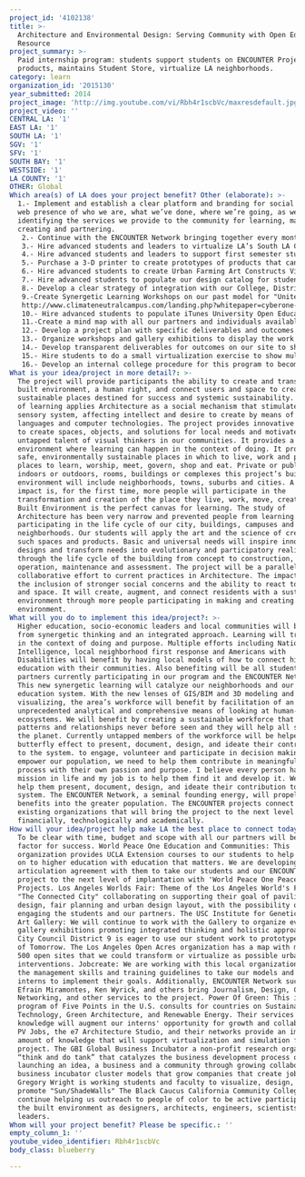 ```yaml
---
project_id: '4102138'
title: >-
  Architecture and Environmental Design: Serving Community with Open Educational
  Resource
project_summary: >-
  Paid internship program: students support students on ENCOUNTER Projects and
  products, maintains Student Store, virtualize LA neighborhoods.
category: learn
organization_id: '2015130'
year_submitted: 2014
project_image: 'http://img.youtube.com/vi/Rbh4r1scbVc/maxresdefault.jpg'
project_video: ''
CENTRAL LA: '1'
EAST LA: '1'
SOUTH LA: '1'
SGV: '1'
SFV: '1'
SOUTH BAY: '1'
WESTSIDE: '1'
LA COUNTY: '1'
OTHER: Global
Which area(s) of LA does your project benefit? Other (elaborate): >-
  1.- Implement and establish a clear platform and branding for social media and
  web presence of who we are, what we’ve done, where we’re going, as well as
  identifying the services we provide to the community for learning, making,
  creating and partnering. 
   2.- Continue with the ENCOUNTER Network bringing together every month a diverse group of organizations and individuals to work together to make a better LA. Continue serving them through this grant with their projects and ideas. Identify clear process and deliverables to avoid conflicts and false expectations. 
   3.- Hire advanced students and leaders to virtualize LA’s South LA Central Corridor to help District 9 visualize and facilitate opportunities for Open Acres.
   4.- Hire advanced students and leaders to support first semester students and maintain and develop student store to sustain our program.
   5.- Purchase a 3-D printer to create prototypes of products that can be manufactured locally.
   6.- Hire advanced students to create Urban Farming Art Constructs Virtually to be used as templates for multiple locations in LA.
   7.- Hire advanced students to populate our design catalog for student store with products, furniture, design solutions, mind map apps and more
   8.- Develop a clear strategy of integration with our College, District and local initiatives, our partners and the city
   9.-Create Synergetic Learning Workshops on our past model for "United Negro College Fund" for which we were recognized as role models for the nation.
   http://www.climateneutralcampus.com/landing.php?whitepaper=cyberone-a-sustainable-and-catalyst-solution-for-higher-education-today
   10.- Hire advanced students to populate iTunes University Open Education Resource with all our lesson plans.
   11.-Create a mind map with all our partners and individuals available online
   12.- Develop a project plan with specific deliverables and outcomes
   13.- Organize workshops and gallery exhibitions to display the work and milestones.
   14.- Develop transparent deliverables for outcomes on our site to show how Synergetic Learning is the best place to learn today and for 2050.
   15.- Hire students to do a small virtualization exercise to show multiple stakeholders how 3-D environments can facilitate learning, communication and support socio-economic growth for the Los Angeles River
   16.- Develop an internal college procedure for this program to become institutionalized and sustained.
What is your idea/project in more detail?: >-
  The project will provide participants the ability to create and transform the
  built environment, a human right, and connect users and space to create
  sustainable places destined for success and systemic sustainability. This type
  of learning applies Architecture as a social mechanism that stimulates the
  sensory system, affecting intellect and desire to create by means of spatial
  languages and computer technologies. The project provides innovative templates
  to create spaces, objects, and solutions for local needs and motivates the
  untapped talent of visual thinkers in our communities. It provides a nurturing
  environment where learning can happen in the context of doing. It provides
  safe, environmentally sustainable places in which to live, work and play;
  places to learn, worship, meet, govern, shop and eat. Private or public,
  indoors or outdoors, rooms, buildings or complexes this project’s built
  environment will include neighborhoods, towns, suburbs and cities. A key
  impact is, for the first time, more people will participate in the
  transformation and creation of the place they live, work, move, create. The
  Built Environment is the perfect canvas for learning. The study of
  Architecture has been very narrow and prevented people from learning and
  participating in the life cycle of our city, buildings, campuses and
  neighborhoods. Our students will apply the art and the science of creating
  such spaces and products. Basic and universal needs will inspire innovative
  designs and transform needs into evolutionary and participatory reality
  through the life cycle of the building from concept to construction,
  operation, maintenance and assessment. The project will be a parallel and
  collaborative effort to current practices in Architecture. The impact will be
  the inclusion of stronger social concerns and the ability to react to location
  and space. It will create, augment, and connect residents with a sustainable
  environment through more people participating in making and creating the built
  environment.
What will you do to implement this idea/project?: >-
  Higher education, socio-economic leaders and local communities will benefit
  from synergetic thinking and an integrated approach. Learning will transpire
  in the context of doing and purpose. Multiple efforts including National
  Intelligence, local neighborhood first response and Americans with
  Disabilities will benefit by having local models of how to connect higher
  education with their communities. Also benefiting will be all students and
  partners currently participating in our program and the ENCOUNTER Network.
  This new synergetic learning will catalyze our neighborhoods and our higher
  education system. With the new lenses of GIS/BIM and 3D modeling and
  visualizing, the area’s workforce will benefit by facilitation of an
  unprecedented analytical and comprehensive means of looking at human-made
  ecosystems. We will benefit by creating a sustainable workforce that will see
  patterns and relationships never before seen and they will help all sustain on
  the planet. Currently untapped members of the workforce will be helped via a
  butterfly effect to present, document, design, and ideate their contribution
  to the system. to engage, volunteer and participate in decision making. To
  empower our population, we need to help them contribute in meaningfully civic
  process with their own passion and purpose. I believe every person has a
  mission in life and my job is to help them find it and develop it. We need to
  help them present, document, design, and ideate their contribution to the
  system. The ENCOUNTER Network, a seminal founding energy, will propel these
  benefits into the greater population. The ENCOUNTER projects connect multiple
  existing organizations that will bring the project to the next level
  financially, technologically and academically.
How will your idea/project help make LA the best place to connect today? In LA2050?: >-
  To be clear with time, budget and scope with all our partners will be a key
  factor for success. World Peace One Education and Communities: This
  organization provides UCLA Extension courses to our students to help them go
  on to higher education with education that matters. We are developing an
  articulation agreement with them to take our students and our ENCOUNTER
  project to the next level of implantation with 'World Peace One Peace
  Projects. Los Angeles Worlds Fair: Theme of the Los Angeles World's Fair is
  "The Connected City" collaborating on supporting their goal of pavilion
  design, fair planning and urban design layout, with the possibility of
  engaging the students and our partners. The USC Institute for Genetic Medicine
  Art Gallery: We will continue to work with the Gallery to organize events and
  gallery exhibitions promoting integrated thinking and holistic approaches.
  City Council District 9 is eager to use our student work to prototype a City
  of Tomorrow. The Los Angeles Open Acres organization has a map with more than
  500 open sites that we could transform or virtualize as possible urban
  interventions. Jobcreate: We are working with this local organization that has
  the management skills and training guidelines to take our models and graduated
  interns to implement their goals. Additionally, ENCOUNTER Network such as
  Efrain Miramontes, Ken Wyrick, and others bring Journalism, Design, Computer
  Networking, and other services to the project. Power Of Green: This is a
  program of Five Points in the U.S. consults for countries on Sustainable
  Technology, Green Architecture, and Renewable Energy. Their services and
  knowledge will augment our interns' opportunity for growth and collaboration.
  PV Jobs, the e7 Architecture Studio, and their networks provide an immense
  amount of knowledge that will support virtualization and simulation for this
  project. The GBI Global Business Incubator a non-profit research organization
  “think and do tank” that catalyzes the business development process of
  launching an idea, a business and a community through growing collaborative
  business incubator cluster models that grow companies that create jobs.
  Gregory Wright is working students and faculty to visualize, design, and
  promote "Sun/ShadeWalls" The Black Caucus California Community College will
  continue helping us outreach to people of color to be active participants in
  the built environment as designers, architects, engineers, scientists and
  leaders.
Whom will your project benefit? Please be specific.: ''
empty_column_1: ''
youtube_video_identifier: Rbh4r1scbVc
body_class: blueberry

---
```

